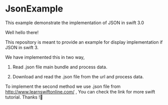 # JsonExample
This example demonstrate the implementation of JSON in swift 3.0

Well hello there!

This repository is meant to provide an example for display implementation if JSON in swift 3.

We have implemented this in two way,

1. Read .json file main bundle and process data.

2. Download and read the .json file from the url and process data.

To implement the second method we use .json file from http://www.learnswiftonline.com/ , You can check the link for more swift tutorial. Thanks !💖
